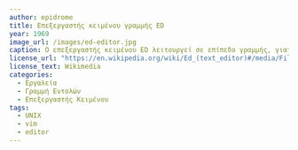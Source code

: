 ```yaml
---
author: epidrome
title: Επεξεργαστής κειμένου γραμμής ED 
year: 1969
image_url: /images/ed-editor.jpg
caption: Ο επεξεργαστής κειμένου ED λειτουργεί σε επίπεδο γραμμής, γιατί ανάπτυχθηκε σε ένα περιβάλλον χρήστη, όπου η βασική συσκευή εισόδου και εξόδου είναι ο τηλέτυπος. Αν και δεν είναι εύχρηστος, παραμένει από την δημιουργία του συστήματος UNIX ο βασικός επεξεργαστής κειμένου, καθώς είναι απλός στην υλοποίηση και συμβατός με τις γλώσσες προγραμματισμού σε γραμμή εντολών. 
license_url: "https://en.wikipedia.org/wiki/Ed_(text_editor)#/media/File:Ed_lines.jpg" 
license_text: Wikimedia 
categories:
  - Εργαλεία
  - Γραμμή Εντολών
  - Επεξεργαστής Κειμένου
tags:
  - UNIX
  - vim 
  - editor
---
```

